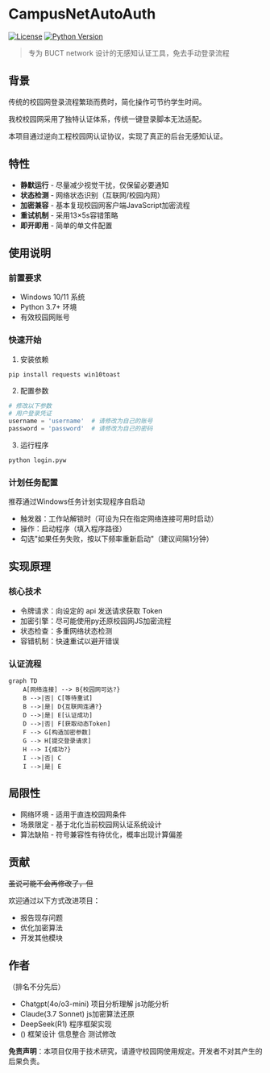 # CampusNetAutoAuth

[![License](https://img.shields.io/badge/license-MIT-blue.svg)](LICENSE)
[![Python Version](https://img.shields.io/badge/python-3.7%2B-blue)](Version)

> 专为 BUCT network 设计的无感知认证工具，免去手动登录流程

## 背景

传统的校园网登录流程繁琐而费时，简化操作可节约学生时间。

我校校园网采用了独特认证体系，传统一键登录脚本无法适配。

本项目通过逆向工程校园网认证协议，实现了真正的后台无感知认证。
<!--校园网系统有自带的无感知认证，可使名单内MAC地址的设备直接完成认证。但现代设备都有随机MAC的功能，无感知认证只有无感知是真的 -->
<!--另一个理由是路由器认证。也许可以放到软路由上运行-->
## 特性

- **静默运行** - 尽量减少视觉干扰，仅保留必要通知
- **状态检测** - 网络状态识别（互联网/校园内网）
- **加密兼容** - 基本复现校园网客户端JavaScript加密流程
- **重试机制** - 采用13×5s容错策略
- **即开即用** - 简单的单文件配置

## 使用说明

### 前置要求

- Windows 10/11 系统
- Python 3.7+ 环境
- 有效校园网账号

### 快速开始

1. 安装依赖
```bash
pip install requests win10toast
```
2. 配置参数
```python
# 修改以下参数
# 用户登录凭证
username = 'username'  # 请修改为自己的账号
password = 'password'  # 请修改为自己的密码
```
3. 运行程序
```bash
python login.pyw
```

### 计划任务配置

推荐通过Windows任务计划实现程序自启动


- 触发器：工作站解锁时（可设为只在指定网络连接可用时启动）
- 操作：启动程序（填入程序路径）
- 勾选"如果任务失败，按以下频率重新启动"（建议间隔1分钟）

## 实现原理

### 核心技术

- 令牌请求：向设定的 api 发送请求获取 Token
- 加密引擎：尽可能使用py还原校园网JS加密流程
- 状态检查：多重网络状态检测
- 容错机制：快速重试以避开错误

### 认证流程
```mermaid
graph TD
    A[网络连接] --> B{校园网可达?}
    B -->|否| C[等待重试]
    B -->|是| D{互联网连通?}
    D -->|是| E[认证成功]
    D -->|否| F[获取动态Token]
    F --> G[构造加密参数]
    G --> H[提交登录请求]
    H --> I{成功?}
    I -->|否| C
    I -->|是| E
```

## 局限性

- 网络环境 - 适用于直连校园网条件
- 场景限定 - 基于北化当前校园网认证系统设计
- 算法缺陷 - 符号兼容性有待优化，概率出现计算偏差
<!--计算结果和网站是否相同是随机事件，目前发生条件未知。但如果包含"或 之类的字符出错率就是100%-->

## 贡献
~~虽说可能不会再修改了，但~~

欢迎通过以下方式改进项目：
- 报告现存问题
- 优化加密算法
- 开发其他模块

## 作者

（排名不分先后）
- Chatgpt(4o/o3-mini)
项目分析理解 js功能分析
- Claude(3.7 Sonnet)
js加密算法还原<!--果然还是Claude代码能力更强一些？其他几个LLM都没能得到一次正确结果-->
- DeepSeek(R1)
程序框架实现
- ()
框架设计 信息整合 测试修改

**免责声明**：本项目仅用于技术研究，请遵守校园网使用规定。开发者不对其产生的后果负责。
